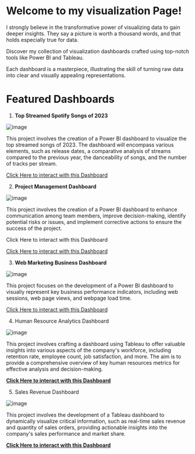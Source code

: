 # Welcome to my visualization Page!

I strongly believe in the transformative power of visualizing data to gain deeper insights. They say a picture is worth a thousand words, and that holds especially true for data.

Discover my collection of visualization dashboards crafted using top-notch tools like Power BI and Tableau.

Each dashboard is a masterpiece, illustrating the skill of turning raw data into clear and visually appealing representations.

# Featured Dashboards

1. **Top Streamed Spotify Songs of 2023**

![image](https://github.com/haseres1/Data_Visualization_Projects/assets/139165499/8465383d-91c5-4699-93c7-4b7fdd22adcd)

This project involves the creation of a Power BI dashboard to visualize the top streamed songs of 2023. The dashboard will encompass various elements, such as release dates, a comparative analysis of streams compared to the previous year, the danceability of songs, and the number of tracks per stream.

<a href="https://app.powerbi.com/view?r=eyJrIjoiMzJjZDZjYTUtZmIxMC00ODUyLTlhYTctZjg3MjI2M2NkOTk4IiwidCI6ImJhZWZlODVlLTI4NDgtNDI0Yy04ZjI0LTc4YzhiMzA5YWVlZSIsImMiOjN9" target="_blank">Click Here to interact with this Dashboard</a>

2. **Project Management Dashboard**

![image](https://github.com/haseres1/Data_Visualization_Projects/assets/139165499/9d90f5ba-ab94-4e04-b015-60aacf3dea97)

This project involves the creation of a Power BI dashboard to enhance communication among team members, improve decision-making, identify potential risks or issues, and implement corrective actions to ensure the success of the project.

Click Here to interact with this Dashboard

<a href="https://app.powerbi.com/view?r=eyJrIjoiZDViN2Y4ZTktYzIwYi00ZWUyLWIxM2EtZmI1OGQ3YTBlYjdhIiwidCI6ImJhZWZlODVlLTI4NDgtNDI0Yy04ZjI0LTc4YzhiMzA5YWVlZSIsImMiOjN9" target="_blank">Click Here to interact with this Dashboard</a>

3. **Web Marketing Business Dashboard**

![image](https://github.com/haseres1/Data_Visualization_Projects/assets/139165499/ce53dfff-d4e3-4755-83d6-63cec2e732b6)

This project focuses on the development of a Power BI dashboard to visually represent key business performance indicators, including web sessions, web page views, and webpage load time.

<a href="https://app.powerbi.com/view?r=eyJrIjoiZmRmNTI4MTktODQyMy00ZTYyLTk1ZDItZDhiNDAwYmU4OTJhIiwidCI6ImJhZWZlODVlLTI4NDgtNDI0Yy04ZjI0LTc4YzhiMzA5YWVlZSIsImMiOjN9" target="_blank">Click Here to interact with this Dashboard</a>

4. Human Resource Analytics Dashboard

![image](https://github.com/haseres1/Data_Visualization_Projects/assets/139165499/62d53a32-0e39-4c10-ac0a-3b44238d4bbf)

This project involves crafting a dashboard using Tableau to offer valuable insights into various aspects of the company's workforce, including retention rate, employee count, job satisfaction, and more. The aim is to provide a comprehensive overview of key human resources metrics for effective analysis and decision-making.

<a href="https://public.tableau.com/views/MyAnalyticsProjects/HRAnalyticsDashboard?:language=en-US&:display_count=n&:origin=viz_share_link" target="_blank">**Click Here to interact with this Dashboard**</a>

5. Sales Revenue Dashboard

![image](https://github.com/haseres1/Data_Visualization_Projects/assets/139165499/8b3e0b03-3246-4a91-8125-cfd5f0d608ca)

This project involves the development of a Tableau dashboard to dynamically visualize critical information, such as real-time sales revenue and quantity of sales orders, providing actionable insights into the company's sales performance and market share.

<a href="https://public.tableau.com/views/SalesRevenueDashboard_17007563119740/Dashboard1?:language=en-US&publish=yes&:display_count=n&:origin=viz_share_link" target="_blank">**Click Here to interact with this Dashboard**</a>




